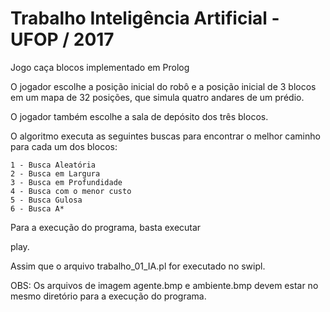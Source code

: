 # Trabalho Inteligência Artificial - UFOP / 2017 

Jogo caça blocos implementado em Prolog 

O jogador escolhe a posição inicial do robô e a posição inicial de 3 blocos em um mapa de 32 posições, que simula quatro andares de um prédio.

O jogador também escolhe a sala de depósito dos três blocos.

O algoritmo executa as seguintes buscas para encontrar o melhor caminho para cada um dos blocos:

    1 - Busca Aleatória
    2 - Busca em Largura
    3 - Busca em Profundidade
    4 - Busca com o menor custo
    5 - Busca Gulosa
    6 - Busca A*

Para a execução do programa, basta executar 

  play. <enter>

Assim que o arquivo trabalho_01_IA.pl for executado no swipl.


OBS: Os arquivos de imagem agente.bmp e ambiente.bmp devem estar no mesmo diretório para a execução do programa.
 

